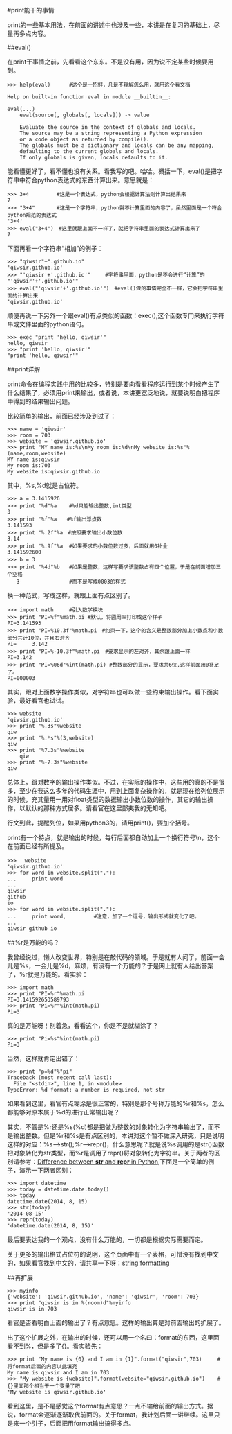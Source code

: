 #print能干的事情

print的一些基本用法，在前面的讲述中也涉及一些，本讲是在复习的基础上，尽量再多点内容。

##eval()

在print干事情之前，先看看这个东东。不是没有用，因为说不定某些时候要用到。

    >>> help(eval)      #这个是一招鲜，凡是不理解怎么用，就用这个看文档

    Help on built-in function eval in module __builtin__:

    eval(...)
        eval(source[, globals[, locals]]) -> value
            
        Evaluate the source in the context of globals and locals.
        The source may be a string representing a Python expression
        or a code object as returned by compile().
        The globals must be a dictionary and locals can be any mapping,
        defaulting to the current globals and locals.
        If only globals is given, locals defaults to it.

能看懂更好了，看不懂也没有关系。看我写的吧。哈哈。概括一下，eval()是把字符串中符合python表达式的东西计算出来。意思就是：

    >>> 3+4         #这是一个表达式，python会根据计算法则计算出结果来
    7
    >>> "3+4"       #这是一个字符串，python就不计算里面的内容了，虽然里面是一个符合python规范的表达式
    '3+4'
    >>> eval("3+4")　#这里就跟上面不一样了，就把字符串里面的表达式计算出来了
    7

下面再看一个字符串“相加”的例子：

    >>> "qiwsir"+".github.io"
    'qiwsir.github.io'
    >>> "'qiwsir'+'.github.io'"　   #字符串里面，python是不会进行“计算”的
    "'qiwsir'+'.github.io'"
    >>> eval("'qiwsir'+'.github.io'")　#eval()做的事情完全不一样，它会把字符串里面的计算出来
    'qiwsir.github.io'

顺便再说一下另外一个跟eval()有点类似的函数：exec(),这个函数专门来执行字符串或文件里面的python语句。

    >>> exec "print 'hello, qiwsir'"
    hello, qiwsir
    >>> "print 'hello, qiwsir'"
    "print 'hello, qiwsir'"

##print详解

print命令在编程实践中用的比较多，特别是要向看看程序运行到某个时候产生了什么结果了，必须用print来输出，或者说，本讲更宽泛地说，就要说明白把程序中得到的结果输出问题。

比较简单的输出，前面已经涉及到过了：

    >>> name = 'qiwsir'
    >>> room = 703
    >>> website = 'qiwsir.github.io'
    >>> print "MY name is:%s\nMy room is:%d\nMy website is:%s"%(name,room,website)
    MY name is:qiwsir
    My room is:703
    My website is:qiwsir.github.io

其中，%s,%d就是占位符。

    >>> a = 3.1415926
    >>> print "%d"%a    #%d只能输出整数,int类型
    3
    >>> print "%f"%a　　#%f输出浮点数
    3.141593
    >>> print "%.2f"%a　#按照要求输出小数位数
    3.14
    >>> print "%.9f"%a  #如果要求的小数位数过多，后面就用0补全
    3.141592600
    >>> b = 3　         
    >>> print "%4d"%b   #如果是整数，这样写要求该整数占有四个位置，于是在前面增加三个空格
       3                #而不是写成0003的样式

换一种范式，写成这样，就跟上面有点区别了。

    >>> import math     #引入数学模块
    >>> print "PI=%f"%math.pi #默认，将圆周率打印成这个样子
    PI=3.141593
    >>> print "PI=%10.3f"%math.pi　#约束一下，这个的含义是整数部分加上小数点和小数部分共计10位，并且右对齐
    PI=     3.142
    >>> print "PI=%-10.3f"%math.pi　#要求显示的左对齐，其余跟上面一样
    PI=3.142
    >>> print "PI=%06d"%int(math.pi) #整数部分的显示，要求共6位,这样前面用0补足了。
    PI=000003

其实，跟对上面数字操作类似，对字符串也可以做一些约束输出操作。看下面实验，最好看官也试试。

    >>> website
    'qiwsir.github.io'
    >>> print "%.3s"%website
    qiw
    >>> print "%.*s"%(3,website)
    qiw
    >>> print "%7.3s"%website
        qiw
    >>> print "%-7.3s"%website
    qiw    

总体上，跟对数字的输出操作类似。不过，在实际的操作中，这些用的真的不是很多，至少在我这么多年的代码生涯中，用到上面复杂操作的，就是现在给列位展示的时候，充其量用一用对float类型的数据输出小数位数的操作，其它的输出操作，以默认的那种方式居多。请看官在这里鄙夷我的无知吧。

行文到此，提醒列位，如果用python3的，请用print()，要加个括号。

print有一个特点，就是输出的时候，每行后面都自动加上一个换行符号\n，这个在前面已经有所提及。

    >>> 　website
    'qiwsir.github.io'
    >>> for word in website.split("."):
    ...     print word
    ... 
    qiwsir
    github
    io
    >>> for word in website.split("."):
    ...     print word,         #注意，加了一个逗号，输出形式就变化了吧。
    ... 
    qiwsir github io

##%r是万能的吗？

我曾经说过，懒人改变世界，特别是在敲代码的领域。于是就有人问了，前面一会儿是%s，一会儿是%d，麻烦，有没有一个万能的？于是网上就有人给出答案了，%r就是万能的。看实验：

    >>> import math
    >>> print "PI=%r"%math.pi
    PI=3.141592653589793
    >>> print "Pi=%r"%int(math.pi)
    Pi=3

真的是万能呀！别着急，看看这个，你是不是就糊涂了？

    >>> print "Pi=%s"%int(math.pi)
    Pi=3

当然，这样就肯定出错了：

    >>> print "p=%d"%"pi"
    Traceback (most recent call last):
      File "<stdin>", line 1, in <module>
    TypeError: %d format: a number is required, not str

如果看到这里，看官有点糊涂是很正常的，特别是那个号称万能的%r和%s，怎么都能够对原本属于%d的进行正常输出呢？

其实，不管是%r还是%s(%d)都是把做为整数的对象转化为字符串输出了，而不是输出整数。但是%r和%s是有点区别的，本讲对这个暂不做深入研究，只是说明这样的对应：%s-->str();%r-->repr()，什么意思呢？就是说%s调用的是str()函数把对象转化为str类型，而%r是调用了repr()将对象转化为字符串。关于两者的区别请参考：[Difference between __str__ and __repr__ in Python](http://stackoverflow.com/questions/1436703/difference-between-str-and-repr-in-python),下面是一个简单的例子，演示一下两者区别：

    >>> import datetime
    >>> today = datetime.date.today()
    >>> today
    datetime.date(2014, 8, 15)
    >>> str(today)
    '2014-08-15'
    >>> repr(today)
    'datetime.date(2014, 8, 15)'

最后要表达我的一个观点，没有什么万能的，一切都是根据实际需要而定。

关于更多的输出格式占位符的说明，这个页面中有一个表格，可惜没有找到中文的，如果看官找到中文的，请共享一下呀：[string formatting](https://docs.python.org/2/library/stdtypes.html#string-formatting)

##再扩展

    >>> myinfo
    {'website': 'qiwsir.github.io', 'name': 'qiwsir', 'room': 703}
    >>> print "qiwsir is in %(room)d"%myinfo
    qiwsir is in 703

看官是否看明白上面的输出了？有点意思。这样的输出算是对前面输出的扩展了。

出了这个扩展之外，在输出的时候，还可以用一个名曰：format的东西，这里面看不到%，但是多了{}。看实验先：

    >>> print "My name is {0} and I am in {1}".format("qiwsir",703)     #将format后面的内容以此填充
    My name is qiwsir and I am in 703
    >>> "My website is {website}".format(website="qiwsir.github.io")    #{}里面那个相当于一个变量了吧
    'My website is qiwsir.github.io'
    
看到这里，是不是感觉这个format有点意思？一点不输给前面的输出方式。据说，format会逐渐逐渐取代前面的。关于format，我计划后面一讲继续。这里只是来一个引子，后面把用format输出搞得多点。


